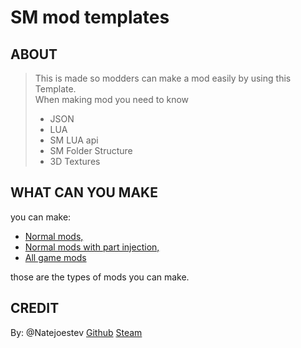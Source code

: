 # SM mod templates

## ABOUT

> This is made so modders can make a mod easily by using this Template.\
> When making mod you need to know
> - JSON
> - LUA
> - SM LUA api
> - SM Folder Structure
> - 3D Textures

## WHAT CAN YOU MAKE

you can make:
- [Normal mods,](https://github.com/Natejoestev/SM-mod-templates/tree/main/Mod%20types/Normal%20mods)
- [Normal mods with part injection,](https://github.com/Natejoestev/SM-mod-templates/tree/main/Mod%20types/Normal%20mods%20with%20part%20injection)
- [All game mods](https://github.com/Natejoestev/SM-mod-templates/tree/main/Mod%20types/All%20game%20mods)

those are the types of mods you can make.

## CREDIT
By: @Natejoestev [Github](https://github.com/Natejoestev) [Steam](https://steamcommunity.com/profiles/76561198990557860)
